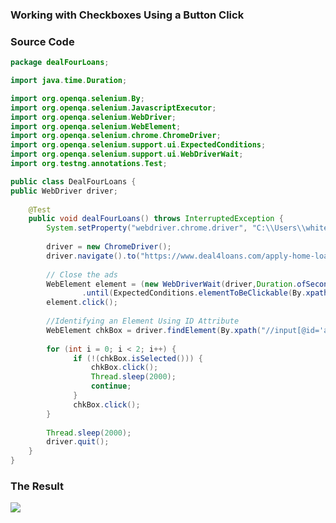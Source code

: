 ### Working with Checkboxes Using a Button Click

### Source Code
```Java
package dealFourLoans;

import java.time.Duration;

import org.openqa.selenium.By;
import org.openqa.selenium.JavascriptExecutor;
import org.openqa.selenium.WebDriver;
import org.openqa.selenium.WebElement;
import org.openqa.selenium.chrome.ChromeDriver;
import org.openqa.selenium.support.ui.ExpectedConditions;
import org.openqa.selenium.support.ui.WebDriverWait;
import org.testng.annotations.Test;

public class DealFourLoans {
public WebDriver driver;
	
	@Test
	public void dealFourLoans() throws InterruptedException { 
		System.setProperty("webdriver.chrome.driver", "C:\\Users\\white\\Desktop\\QA\\Auto\\chromedriver.exe");
				
		driver = new ChromeDriver();
		driver.navigate().to("https://www.deal4loans.com/apply-home-loans.php");
		
		// Close the ads	
		WebElement element = (new WebDriverWait(driver,Duration.ofSeconds(10)))
				.until(ExpectedConditions.elementToBeClickable(By.xpath("//img[@src='https://www.deal4loans.com/images/close-btn.svg']")));
		element.click();
		
		//Identifying an Element Using ID Attribute
		WebElement chkBox = driver.findElement(By.xpath("//input[@id='accept']"));
		
		for (int i = 0; i < 2; i++) {
			  if (!(chkBox.isSelected())) {
				  chkBox.click();
				  Thread.sleep(2000);
				  continue;
			  }
			  chkBox.click();
		}
				
		Thread.sleep(2000);
		driver.quit();
	}
}
```

### The Result
<!-- ![alt text](https://github.com/wardahmad/javaFiles/blob/master/WorkingWithCheckboxesUsingButtonClick/img/img1.gif) -->

<img src="img/img1.gif" />